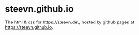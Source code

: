 # steevn.github.io
The html & css for https://steevn.dev, hosted by github pages at https://steevn.github.io.
